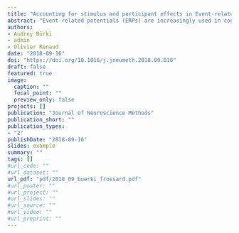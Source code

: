 ```yaml
---
title: "Accounting for stimulus and participant effects in Event-related potential analyses to increase the replicability of studies"
abstract: "Event-related potentials (ERPs) are increasingly used in cognitive science. With their high temporal resolution, they offer a unique window into cognitive processes and their time course. In this paper, we focus on ERP experiments whose designs involve selecting participants and stimuli amongst many. Recently, Westfall et al. (2017) highlighted the drastic consequences of not considering stimuli as a random variable in fMRI studies with such designs. Most ERP studies in cognitive psychology suffer from the same drawback. We advocate the use of the Quasi-F or Mixed-effects models instead of the classical ANOVA/by-participant F1 statistic to analyze ERP datasets in which the dependent variable is reduced to one measure per trial (e.g., mean amplitude). We combine Quasi-F statistic and cluster mass tests to analyze datasets with multiple measures per trial. Doing so allows us to treat stimulus as a random variable while correcting for multiple comparisons. Simulations show that the use of Quasi-F statistics with cluster mass tests allows maintaining the family wise error rates close to the nominal alpha level of 0.05. Simulations reveal that the classical ANOVA/F1 approach has an alarming FWER, demonstrating the superiority of models that treat both participant and stimulus as random variables, like the Quasi-F approach. Our simulations question the validity of studies in which stimulus is not treated as a random variable. Failure to change the current standards feeds the replicability crisis."
authors:
- Audrey Bürki
- admin
- Olivier Renaud
date: "2018-09-16"
doi: "https://doi.org/10.1016/j.jneumeth.2018.09.016"
draft: false
featured: true
image:
  caption: ""
  focal_point: ""
  preview_only: false
projects: []
publication: "Journal of Neuroscience Methods"
publication_short: ""
publication_types:
- "2"
publishDate: "2018-09-16"
slides: example
summary: ""
tags: []
#url_code: ""
#url_dataset: ""
url_pdf: "pdf/2018_09_buerki_frossard.pdf"
#url_poster: ""
#url_project: ""
#url_slides: ""
#url_source: ""
#url_video: ""
#url_preprint: ""
---
```


<!---
Legend:
0 = Uncategorized
1 = Conference proceedings
2 = Journal
3 = Work in progress
4 = Technical report
5 = Book
6 = Book chapter

{{% alert note %}}
Click the *Cite* button above to demo the feature to enable visitors to import publication metadata into their reference management software.
{{% /alert %}}
 
{{% alert note %}}
Click the *Slides* button above to demo Academic's Markdown slides feature.
{{% /alert %}}
 
Supplementary notes can be added here, including [code and math](https://sourcethemes.com/academic/docs/writing-markdown-latex/).
-->




